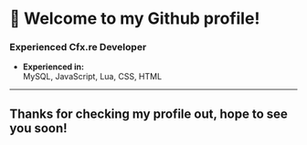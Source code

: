 # 👋 Welcome to my Github profile!

### **Experienced Cfx.re Developer**
- **Experienced in:**  
  MySQL, JavaScript, Lua, CSS, HTML
---

## **Thanks for checking my profile out, hope to see you soon!**
